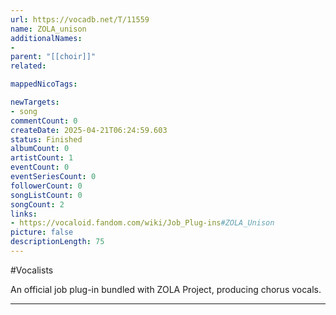 ```yaml
---
url: https://vocadb.net/T/11559
name: ZOLA_unison
additionalNames: 
- 
parent: "[[choir]]"
related:

mappedNicoTags:

newTargets:
- song
commentCount: 0
createDate: 2025-04-21T06:24:59.603
status: Finished
albumCount: 0
artistCount: 1
eventCount: 0
eventSeriesCount: 0
followerCount: 0
songListCount: 0
songCount: 2
links: 
- https://vocaloid.fandom.com/wiki/Job_Plug-ins#ZOLA_Unison
picture: false
descriptionLength: 75
---
```


#Vocalists

An official job plug-in bundled with ZOLA Project, producing chorus vocals.

---

